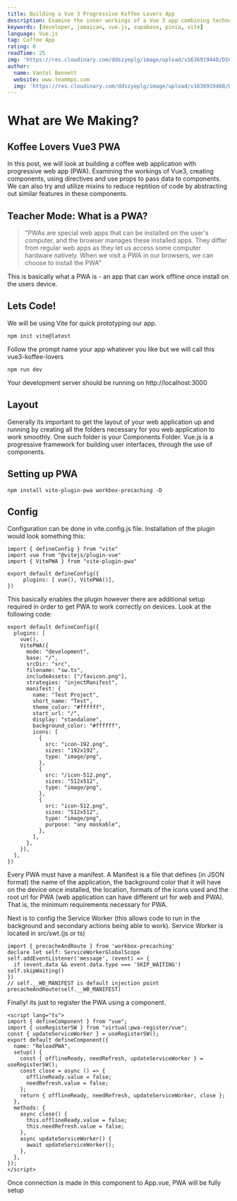 ```yaml
---
title: Building a Vue 3 Progressive Koffee Lovers App
description: Examine the inner workings of a Vue 3 app combining technologies like Supabase, Pinia to complete this code.
keywords: [developer, jamaican, vue.js, supabase, pinia, vite]
language: Vue.js
tag: Coffee App
rating: 0
readTime: 25
img: 'https://res.cloudinary.com/ddszyeplg/image/upload/v1636919448/DSC_0991_snlozn.jpg'
author:
  name: Vantol Bennett
  website: www.teammps.com
  img: 'https://res.cloudinary.com/ddszyeplg/image/upload/v1636919468/DSC_0988_zsfhgy.jpg'
---
```


# What are We Making?


## Koffee Lovers Vue3 PWA


In this post, we will look at building a coffee web application with progressive web app (PWA). Examining the workings of Vue3, creating components, using directives and use props to pass data to components.  We can also try and utilize mixins to reduce reptition of code by abstracting out similar features in these components. 


## Teacher Mode: What is a PWA?


> “PWAs are special web apps that can be installed on the user's computer, and the browser manages these installed apps. They differ from regular web apps as they let us access some computer hardware natively. When we visit a PWA in our browsers, we can choose to install the PWA”

This is basically what a PWA is - an app that can work offline once install on the users device.


## Lets Code!


We will be using Vite for quick prototyping our app. 


```
npm init vite@latest
```

Follow the prompt name your app whatever you like but we will call this vue3-koffee-lovers 

```
npm run dev
```

Your development server should be running on http://localhost:3000

## Layout 

Generally its important to get the layout of your web application up and running by creating all the folders necessary for you web application to work smoothly. One such folder is your Components Folder. Vue.js is a progressive framework for building user interfaces, through the use of components. 

## Setting up PWA 

```
npm install vite-plugin-pwa workbox-precaching -D
```

## Config


Configuration can be done in vite.config.js file. Installation of the plugin would look something this: 

```
import { defineConfig } from "vite"
import vue from "@vitejs/plugin-vue"
import { VitePWA } from "vite-plugin-pwa"

export default defineConfig({
     plugins: [ vue(), VitePWA()],
})

```
This basically enables the plugin however there are additional setup required in order to get PWA to work correctly on devices. Look at the following code: 

```// https://vitejs.dev/config/
export default defineConfig({
  plugins: [
    vue(),
    VitePWA({
      mode: "development",
      base: "/",
      srcDir: "src",
      filename: "sw.ts",
      includeAssets: ["/favicon.png"],
      strategies: "injectManifest",
      manifest: {
        name: "Test Project",
        short_name: "Test",
        theme_color: "#ffffff",
        start_url: "/",
        display: "standalone",
        background_color: "#ffffff",
        icons: [
          {
            src: "icon-192.png",
            sizes: "192x192",
            type: "image/png",
          },
          {
            src: "/icon-512.png",
            sizes: "512x512",
            type: "image/png",
          },
          {
            src: "icon-512.png",
            sizes: "512x512",
            type: "image/png",
            purpose: "any maskable",
          },
        ],
      },
    }),
  ],
})

```
Every PWA must have a manifest. A Manifest is a file that defines (in JSON format) the name of the application, the background color that it will have on the device once installed, the location, formats of the icons used and the root url for PWA (web application can have different url for web and PWA). That is, the minimum requirements necessary for PWA.

Next is to config the Service Worker (this allows code to run in the background and secondary actions being able to work). Service Worker is located in src/swt.(js or ts)

```
import { precacheAndRoute } from 'workbox-precaching'
declare let self: ServiceWorkerGlobalScope
self.addEventListener('message', (event) => {
  if (event.data && event.data.type === 'SKIP_WAITING') self.skipWaiting()
})
// self.__WB_MANIFEST is default injection point
precacheAndRoute(self.__WB_MANIFEST)
```

Finally! its just to register the PWA using a component. 

```
<script lang="ts">
import { defineComponent } from "vue";
import { useRegisterSW } from "virtual:pwa-register/vue";
const { updateServiceWorker } = useRegisterSW();
export default defineComponent({
  name: "ReloadPWA",
  setup() {
    const { offlineReady, needRefresh, updateServiceWorker } = useRegisterSW();
    const close = async () => {
      offlineReady.value = false;
      needRefresh.value = false;
    };
    return { offlineReady, needRefresh, updateServiceWorker, close };
  },
  methods: {
    async close() {
      this.offlineReady.value = false;
      this.needRefresh.value = false;
    },
    async updateServiceWorker() {
      await updateServiceWorker();
    },
  },
});
</script>
```

Once connection is made in this component to App.vue, PWA will be fully setup